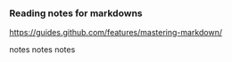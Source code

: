 ### Reading notes for markdowns

https://guides.github.com/features/mastering-markdown/

notes notes notes
